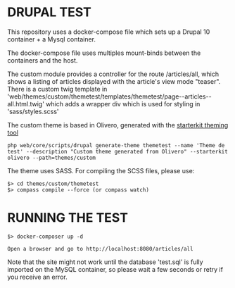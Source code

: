 # DRUPAL TEST

This repository uses a docker-compose file which sets up a Drupal 10 container + a Mysql container.

The docker-compose file uses multiples mount-binds between the containers and the host.

The custom module provides a controller for the route /articles/all, which shows a listing of articles displayed
with the article's view mode "teaser". There is a custom twig template in
'web/themes/custom/themetest/templates/themetest/page--articles--all.html.twig' which adds a wrapper
div which is used for styling in 'sass/styles.scss'

The custom theme is based in Olivero, generated with the [starterkit theming tool](https://www.drupal.org/docs/core-modules-and-themes/core-themes/starterkit-theme)

```
php web/core/scripts/drupal generate-theme themetest --name 'Theme de test' --description "Custom theme generated from Olivero" --starterkit olivero --path=themes/custom
```

The theme uses SASS. For compiling the SCSS files, please use:

```
$> cd themes/custom/themetest
$> compass compile --force (or compass watch)
```

# RUNNING THE TEST

```
$> docker-composer up -d

Open a browser and go to http://localhost:8080/articles/all
```

Note that the site might not work until the database 'test.sql' is fully imported
on the MySQL container, so please wait a few seconds or retry if you receive an
error.
